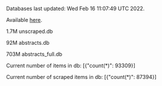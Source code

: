 Databases last updated: Wed Feb 16 11:07:49 UTC 2022. 

Available [here](https://github.com/cbeauhilton/ash-db/releases).

1.7M	unscraped.db

92M	abstracts.db

703M	abstracts_full.db

Current number of items in db:
[{"count(*)": 93309}]

Current number of scraped items in db:
[{"count(*)": 87394}]
